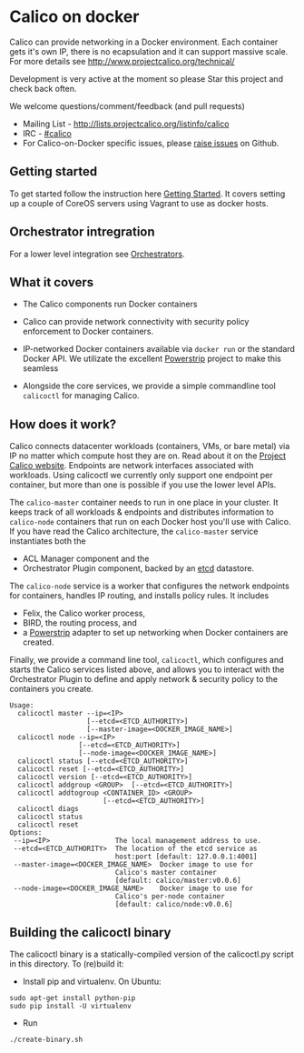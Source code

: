 # Calico on docker
Calico can provide networking in a Docker environment. Each container gets it's own IP, there is no ecapsulation and it can support massive scale. For more details see http://www.projectcalico.org/technical/

Development is very active at the moment so please Star this project and check back often.

We welcome questions/comment/feedback (and pull requests)
* Mailing List - http://lists.projectcalico.org/listinfo/calico
* IRC - [#calico](http://webchat.freenode.net?randomnick=1&channels=%23calico&uio=d4)
* For Calico-on-Docker specific issues, please [raise issues](https://github.com/Metaswitch/calico-docker/issues/new) on Github.

## Getting started 

To get started follow the instruction here [Getting Started](docs/GettingStarted.md). It covers setting up a couple of CoreOS servers using Vagrant to use as docker hosts.

## Orchestrator intregration

For a lower level integration see [Orchestrators](docs/Orchestrators.md). 

## What it covers
+ The Calico components run Docker containers
+ Calico can provide network connectivity with security policy enforcement to Docker containers.

+ IP-networked Docker containers available via `docker run` or the standard Docker API. We utilizate the excellent [Powerstrip](https://github.com/clusterhq/powerstrip) project to make this seamless
+ Alongside the core services, we provide a simple commandline tool `calicoctl` for managing Calico.



## How does it work?

Calico connects datacenter workloads (containers, VMs, or bare metal) via IP no matter which compute host they are on.  Read about it on the
[Project Calico website](http://www.projectcalico.org).  Endpoints are network interfaces associated with workloads.  Using calicoctl we currently only support one endpoint per container, but more than one is possible if you use the lower level APIs.

The `calico-master` container needs to run in one place in your cluster.  It keeps track of all workloads & endpoints and distributes information to `calico-node` containers that run on each Docker host you'll use with Calico.  If you have read the Calico architecture, the `calico-master` service instantiates both the 
+ ACL Manager component and the
+ Orchestrator Plugin component, backed by an [etcd](https://github.com/coreos/etcd) datastore.

The `calico-node` service is a worker that configures the network endpoints for containers, handles IP routing, and installs policy rules.  It includes
+ Felix, the Calico worker process,
+ BIRD, the routing process, and
+ a [Powerstrip](https://github.com/clusterhq/powerstrip) adapter to set up networking when Docker containers are created.

Finally, we provide a command line tool, `calicoctl`, which configures and starts the Calico services listed above, and allows you to interact with the Orchestrator Plugin to define and apply network & security policy to the containers you create.

```
Usage:
  calicoctl master --ip=<IP>
                   [--etcd=<ETCD_AUTHORITY>]
                   [--master-image=<DOCKER_IMAGE_NAME>]
  calicoctl node --ip=<IP>
                 [--etcd=<ETCD_AUTHORITY>]
                 [--node-image=<DOCKER_IMAGE_NAME>]
  calicoctl status [--etcd=<ETCD_AUTHORITY>]
  calicoctl reset [--etcd=<ETCD_AUTHORITY>]
  calicoctl version [--etcd=<ETCD_AUTHORITY>]
  calicoctl addgroup <GROUP>  [--etcd=<ETCD_AUTHORITY>]
  calicoctl addtogroup <CONTAINER_ID> <GROUP>
                       [--etcd=<ETCD_AUTHORITY>]
  calicoctl diags
  calicoctl status
  calicoctl reset
Options:
 --ip=<IP>                The local management address to use.
 --etcd=<ETCD_AUTHORITY>  The location of the etcd service as
                          host:port [default: 127.0.0.1:4001]
 --master-image=<DOCKER_IMAGE_NAME>  Docker image to use for
                          Calico's master container
                          [default: calico/master:v0.0.6]
 --node-image=<DOCKER_IMAGE_NAME>    Docker image to use for
                          Calico's per-node container
                          [default: calico/node:v0.0.6]

```

## Building the calicoctl binary
The calicoctl binary is a statically-compiled version of the calicoctl.py script in this directory.  To (re)build it:

* Install pip and virtualenv.  On Ubuntu:
```
sudo apt-get install python-pip
sudo pip install -U virtualenv
```
* Run
```
./create-binary.sh
```
